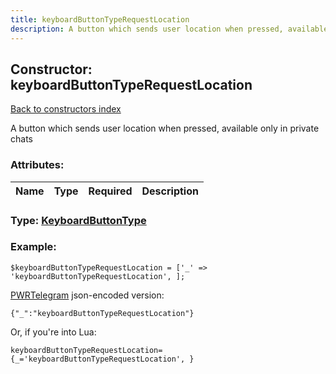 ```yaml
---
title: keyboardButtonTypeRequestLocation
description: A button which sends user location when pressed, available only in private chats
---
```

## Constructor: keyboardButtonTypeRequestLocation  
[Back to constructors index](index.md)



A button which sends user location when pressed, available only in private chats

### Attributes:

| Name     |    Type       | Required | Description |
|----------|:-------------:|:--------:|------------:|



### Type: [KeyboardButtonType](../types/KeyboardButtonType.md)


### Example:

```
$keyboardButtonTypeRequestLocation = ['_' => 'keyboardButtonTypeRequestLocation', ];
```  

[PWRTelegram](https://pwrtelegram.xyz) json-encoded version:

```
{"_":"keyboardButtonTypeRequestLocation"}
```


Or, if you're into Lua:  


```
keyboardButtonTypeRequestLocation={_='keyboardButtonTypeRequestLocation', }

```


